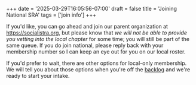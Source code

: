 +++
date = '2025-03-29T16:05:56-07:00'
draft = false
title = 'Joining National SRA'
tags = ['join info']
+++

If you'd like, you can go ahead and join our parent organization at https://socialistra.org, but please know that *we will not be able to provide you vetting into the local chapter* for some time; you will still be part of the same queue. If you do join national, please reply back with your membership number so I can keep an eye out for you on our local roster.

If you'd prefer to wait, there are other options for local-only membership. We will tell you about those options when you're off the [backlog](backlog) and we're ready to start your intake.
